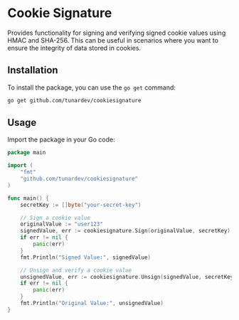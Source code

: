 # Cookie Signature

Provides functionality for signing and verifying signed cookie values using HMAC and SHA-256. This can be useful in scenarios where you want to ensure the integrity of data stored in cookies.

## Installation

To install the package, you can use the `go get` command:

```bash
go get github.com/tunardev/cookiesignature
```

## Usage

Import the package in your Go code:

```go
package main

import (
	"fmt"
	"github.com/tunardev/cookiesignature"
)

func main() {
	secretKey := []byte("your-secret-key")

	// Sign a cookie value
	originalValue := "user123"
	signedValue, err := cookiesignature.Sign(originalValue, secretKey)
	if err != nil {
		panic(err)
	}
	fmt.Println("Signed Value:", signedValue)

	// Unsign and verify a cookie value
	unsignedValue, err := cookiesignature.Unsign(signedValue, secretKey)
	if err != nil {
		panic(err)
	}
	fmt.Println("Original Value:", unsignedValue)
}
```